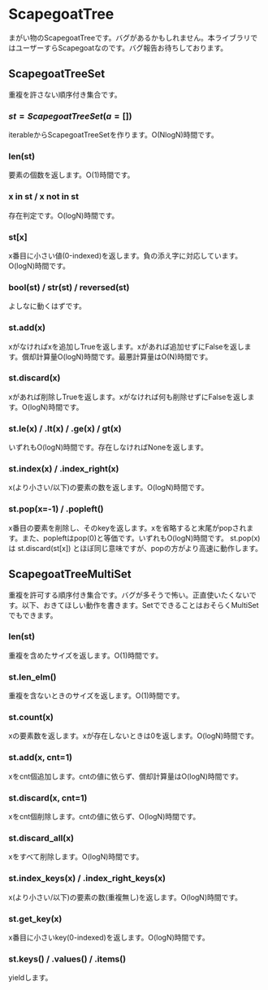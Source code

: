# ScapegoatTree
まがい物のScapegoatTreeです。バグがあるかもしれません。本ライブラリではユーザーすらScapegoatなのです。バグ報告お待ちしております。

## ScapegoatTreeSet
重複を許さない順序付き集合です。

### $st = ScapegoatTreeSet(a=[])$
iterableからScapegoatTreeSetを作ります。O(NlogN)時間です。

### len(st)
要素の個数を返します。O(1)時間です。

### x in st / x not in st
存在判定です。O(logN)時間です。

### st[x]
x番目に小さい値(0-indexed)を返します。負の添え字に対応しています。O(logN)時間です。

### bool(st) / str(st) / reversed(st)
よしなに動くはずです。

### st.add(x)
xがなければxを追加しTrueを返します。xがあれば追加せずにFalseを返します。償却計算量O(logN)時間です。最悪計算量はO(N)時間です。

### st.discard(x)
xがあれば削除しTrueを返します。xがなければ何も削除せずにFalseを返します。O(logN)時間です。

### st.le(x) / .lt(x) / .ge(x) / gt(x)
いずれもO(logN)時間です。存在しなければNoneを返します。

### st.index(x) / .index_right(x)
x(より小さい/以下)の要素の数を返します。O(logN)時間です。

### st.pop(x=-1) / .popleft()
x番目の要素を削除し、そのkeyを返します。xを省略すると末尾がpopされます。また、popleftはpop(0)と等価です。いずれもO(logN)時間です。
st.pop(x) は st.discard(st[x]) とほぼ同じ意味ですが、popの方がより高速に動作します。


## ScapegoatTreeMultiSet
重複を許可する順序付き集合です。バグが多そうで怖い。正直使いたくないです。以下、おきてほしい動作を書きます。SetでできることはおそらくMultiSetでもできます。

### len(st)
重複を含めたサイズを返します。O(1)時間です。

### st.len_elm()
重複を含ないときのサイズを返します。O(1)時間です。

### st.count(x)
xの要素数を返します。xが存在しないときは0を返します。O(logN)時間です。

### st.add(x, cnt=1)
xをcnt個追加します。cntの値に依らず、償却計算量はO(logN)時間です。

### st.discard(x, cnt=1)
xをcnt個削除します。cntの値に依らず、O(logN)時間です。

### st.discard_all(x)
xをすべて削除します。O(logN)時間です。

### st.index_keys(x) / .index_right_keys(x)
x(より小さい/以下)の要素の数(重複無し)を返します。O(logN)時間です。

### st.get_key(x)
x番目に小さいkey(0-indexed)を返します。O(logN)時間です。

### st.keys() / .values() / .items()
yieldします。
